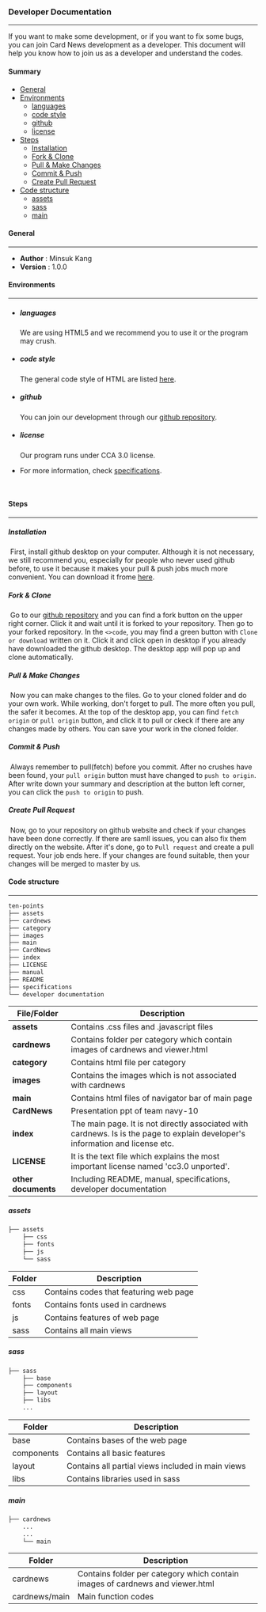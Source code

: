 ### Developer Documentation

---------------------------------------------------------------------

If you want to make some development, or if you want to fix some bugs, you can join Card News development as a developer. This document will help you know how to join us as a developer and understand the codes.

#### Summary

* [General](#general)
* [Environments](#environments)
   * [languages](#languages)
   * [code style](#code-style)
   * [github](#github)
   * [license](#license)
* [Steps](#steps)
   * [Installation](#installation)
   * [Fork & Clone](#fork--clone)
   * [Pull & Make Changes](#pull--make-changes)
   * [Commit & Push](#commit--push)
   * [Create Pull Request](#create-pull-request)
* [Code structure](#code-structure)
   * [assets](#assets)
   * [sass](#sass)
   * [main](#main)



#### General 

------------------------------------------

- **Author**   : Minsuk Kang
- **Version**  : 1.0.0

#### Environments

--------------------------------------------

* ##### languages
  We are using HTML5 and we recommend you to use it or the program may crush.

* ##### code style
  The general code style of HTML are listed [here](https://google.github.io/styleguide/htmlcssguide.html). 

* ##### github
  You can join our development through our [github repository](https://sohn1029.github.io/ten-points/). 

* ##### license
  Our program runs under CCA 3.0 license.

* For more information, check [specifications](https://github.com/navy10-of-ten-points/ten-points/blob/master/specifications.md).

  ​


#### Steps

-----------------------------------------------------

##### Installation 

​	First, install github desktop on your computer. Although it is not necessary, we still recommend you, especially for people who never used github before, to use it because it makes your pull & push jobs much more convenient. You can download it frome [here](https://desktop.github.com/).

##### Fork & Clone

​	Go to our [github repository](https://sohn1029.github.io/ten-points/) and you can find a fork button on the upper right corner. Click it and wait until it is forked to your repository. Then go to your forked repository. In the ```<>code```, you may find a green button with ```Clone or download``` written on it. Click it and click open in desktop if you already have downloaded the github desktop. The desktop app will pop up and clone automatically.

##### Pull & Make Changes 

​	Now you can make changes to the files. Go to your cloned folder and do your own work. While working, don't forget to pull. The more often you pull, the safer it becomes. At the top of the desktop app, you can find ```fetch origin``` or ```pull origin``` button, and click it to pull or ckeck if there are any changes made by others. You can save your work in the cloned folder. 

##### Commit & Push

​	Always remember to pull(fetch) before you commit. After no crushes have been found, your ```pull origin``` button must have changed to ```push to origin```. After write down your summary and description at the button left corner, you can click the ```push to origin``` to push. 

##### Create Pull Request

​	Now, go to your repository on github website and check if your changes have been done correctly. If there are samll issues, you can also fix them directly on the website. After it's done, go to ```Pull request``` and create a pull request. Your job ends here. If your changes are found suitable, then your changes will be merged to master by us.


#### Code structure

-----------------------

```html
ten-points
├── assets
├── cardnews
├── category
├── images
├── main
├── CardNews
├── index
├── LICENSE
├── manual
├── README
├── specifications
└── developer documentation
```

| File/Folder         | Description                              |
| ------------------- | ---------------------------------------- |
| **assets**          | Contains .css files and .javascript files |
| **cardnews**        | Contains folder per category which contain images of cardnews and viewer.html |
| **category**        | Contains html file per category          |
| **images**          | Contains the images which is not associated with cardnews |
| **main**            | Contains html files of navigator bar of main page |
| **CardNews**        | Presentation ppt of team navy-10         |
| **index**           | The main page. It is not directly associated with cardnews. Is is the page to explain developer's information and license etc. |
| **LICENSE**         | It is the text file which explains the most important license named 'cc3.0 unported'. |
| **other documents** | Including README, manual, specifications, developer documentation |



##### assets

```html
├── assets
    ├── css
    ├── fonts
    ├── js
    └── sass
```
| Folder | Description                            |
| ------ | -------------------------------------- |
| css    | Contains codes that featuring web page |
| fonts  | Contains fonts used in cardnews        |
| js     | Contains features of web page          |
| sass   | Contains all main views                |



##### sass

```html
├── sass
    ├── base
    ├── components
    ├── layout
    ├── libs
	...
```
| Folder     | Description                              |
| ---------- | ---------------------------------------- |
| base       | Contains bases of the web page           |
| components | Contains all basic features              |
| layout     | Contains all partial views included in main views |
| libs       | Contains libraries used in sass          |



##### main

```html
├── cardnews
	...
	...
	└── main
```

| Folder        | Description                              |
| ------------- | ---------------------------------------- |
| cardnews      | Contains folder per category which contain images of cardnews and viewer.html |
| cardnews/main | Main function codes                      |
